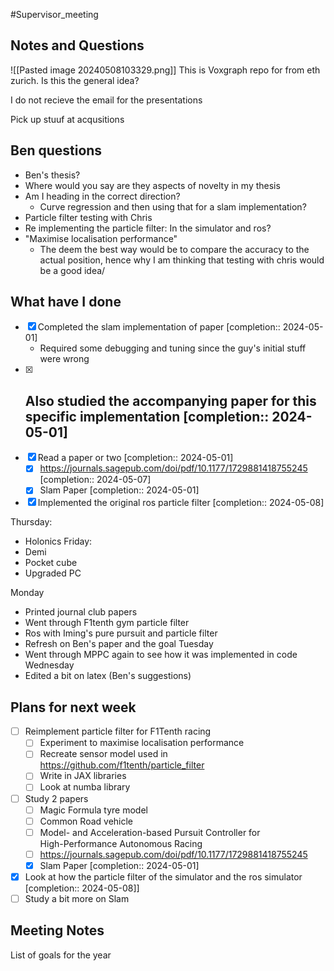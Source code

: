 #Supervisor_meeting
## Notes and Questions

![[Pasted image 20240508103329.png]]
This is Voxgraph repo for from eth zurich. Is this the general idea?

I do not recieve the email for the presentations

Pick up stuuf at acqusitions
## Ben questions
- Ben's thesis?
- Where would you say are they aspects of novelty in my thesis
- Am I heading in the correct direction?
	- Curve regression and then using that for a slam implementation?
- Particle filter testing with Chris
- Re implementing the particle filter: In the simulator and ros?
- "Maximise localisation performance" 
	- The deem the best way would be to compare the accuracy to the actual position, hence why I am thinking that testing with chris would be a good idea/

## What have I done
- [x] Completed the slam implementation of paper  [completion:: 2024-05-01]
	- Required some debugging and tuning since the guy's initial stuff were wrong
- [x] Also studied the accompanying paper for this specific implementation  [completion:: 2024-05-01]
	- 
- [x] Read a paper or two  [completion:: 2024-05-01]
	- [x] https://journals.sagepub.com/doi/pdf/10.1177/1729881418755245  [completion:: 2024-05-07]
	- [x] Slam Paper  [completion:: 2024-05-01]
- [x] Implemented the original ros particle filter  [completion:: 2024-05-08]

Thursday:
- Holonics
Friday:
- Demi 
- Pocket cube
- Upgraded PC

Monday
- Printed journal club papers
- Went through F1tenth gym particle filter
- Ros with Iming's pure pursuit and particle filter
- Refresh on Ben's paper and the goal
Tuesday
- Went through MPPC again to see how it was implemented in code
Wednesday
- Edited a bit on latex (Ben's suggestions)


## Plans for next week
- [ ] Reimplement particle filter for F1Tenth racing
	- [ ] Experiment to maximise localisation performance
	- [ ] Recreate sensor model used in https://github.com/f1tenth/particle_filter
	- [ ] Write in JAX libraries
	- [ ] Look at numba library
- [ ] Study 2 papers
	- [ ] Magic Formula tyre model
	- [ ] Common Road vehicle
	- [ ] Model- and Acceleration-based Pursuit Controller for  
		High-Performance Autonomous Racing
	- [ ] https://journals.sagepub.com/doi/pdf/10.1177/1729881418755245
	- [x] Slam Paper  [completion:: 2024-05-01]
- [x] Look at how the particle filter of the simulator and the ros simulator  [completion:: 2024-05-08]]
- [ ] Study a bit more on Slam

## Meeting Notes

List of goals for the year